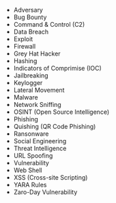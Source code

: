 - Adversary
- Bug Bounty
- Command & Control (C2)
- Data Breach
- Exploit
- Firewall
- Grey Hat Hacker
- Hashing
- Indicators of Comprimise (IOC)
- Jailbreaking
- Keylogger
- Lateral Movement
- Malware
- Network Sniffing
- OSINT (Open Source Intelligence)
- Phishing
- Quishing (QR Code Phishing)
- Ransonware
- Social Engineering
- Threat Intelligence
- URL Spoofing
- Vulnerability
- Web Shell
- XSS (Cross-site Scripting)
- YARA Rules
- Zaro-Day Vulnerability